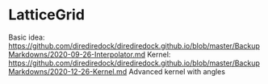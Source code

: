 # LatticeGrid

Basic idea:
https://github.com/dirediredock/dirediredock.github.io/blob/master/BackupMarkdowns/2020-09-26-Interpolator.md
Kernel:
https://github.com/dirediredock/dirediredock.github.io/blob/master/BackupMarkdowns/2020-12-26-Kernel.md
Advanced kernel with angles
